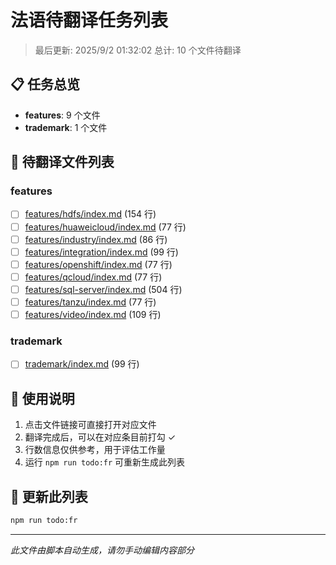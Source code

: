 # 法语待翻译任务列表

> 最后更新: 2025/9/2 01:32:02
> 总计: 10 个文件待翻译

## 📋 任务总览

- **features**: 9 个文件
- **trademark**: 1 个文件

## 📝 待翻译文件列表

### features

- [ ] [features/hdfs/index.md](./features/hdfs/index.md) (154 行)
- [ ] [features/huaweicloud/index.md](./features/huaweicloud/index.md) (77 行)
- [ ] [features/industry/index.md](./features/industry/index.md) (86 行)
- [ ] [features/integration/index.md](./features/integration/index.md) (99 行)
- [ ] [features/openshift/index.md](./features/openshift/index.md) (77 行)
- [ ] [features/qcloud/index.md](./features/qcloud/index.md) (77 行)
- [ ] [features/sql-server/index.md](./features/sql-server/index.md) (504 行)
- [ ] [features/tanzu/index.md](./features/tanzu/index.md) (77 行)
- [ ] [features/video/index.md](./features/video/index.md) (109 行)

### trademark

- [ ] [trademark/index.md](./trademark/index.md) (99 行)

## 📖 使用说明

1. 点击文件链接可直接打开对应文件
2. 翻译完成后，可以在对应条目前打勾 ✓
3. 行数信息仅供参考，用于评估工作量
4. 运行 `npm run todo:fr` 可重新生成此列表

## 🔄 更新此列表

```bash
npm run todo:fr
```

---

*此文件由脚本自动生成，请勿手动编辑内容部分*
